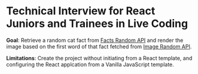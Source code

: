 # Technical Interview for React Juniors and Trainees in Live Coding

**Goal**: Retrieve a random cat fact from [Facts Random API](https://catfact.ninja/fact) and render the image based on the first word of that fact fetched from [Image Random API](https://cataas.com/cat/says/hello).

**Limitations**: Create the project without initiating from a React template, and configuring the React applcation from a Vanilla JavaScript template.

